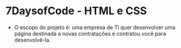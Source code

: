 # 7DaysofCode - HTML e CSS

- O escopo do projeto é: uma empresa de TI quer desenvolver uma página destinada a novas contratações e contratou você para desenvolvê-la.